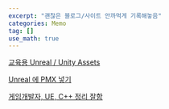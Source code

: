 ```yaml
---
excerpt: "괜찮은 블로그/사이트 안까먹게 기록해놓음"
categories: Memo
tag: []
use_math: true
---
```


[교육용 Unreal / Unity Assets](https://gameassetsfree.com/assets-ue/)

[Unreal 에 PMX 넣기](https://ballbot.tistory.com/29)

[게임개발자, UE, C++ 정리 잘함](https://hyo-ue4study.tistory.com/373?category=964791)


